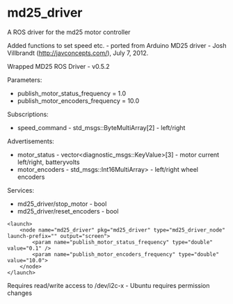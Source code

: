 # md25_driver
A ROS driver for the md25 motor controller

Added functions to set speed etc. - ported from Arduino MD25 driver - Josh Villbrandt (http://javconcepts.com/), July 7, 2012.

Wrapped MD25 ROS Driver - v0.5.2

Parameters:
* publish_motor_status_frequency = 1.0
* publish_motor_encoders_frequency = 10.0

Subscriptions:
* speed_command - std_msgs::ByteMultiArray[2] - left/right

Advertisements:
* motor_status - vector<diagnostic_msgs::KeyValue>[3] - motor current left/right, batteryvolts
* motor_encoders - std_msgs::Int16MultiArray> - left/right wheel encoders

Services:
* md25_driver/stop_motor - bool
* md25_driver/reset_encoders - bool

```
<launch>
    <node name="md25_driver" pkg="md25_driver" type="md25_driver_node" launch-prefix="" output="screen">
        <param name="publish_motor_status_frequency" type="double" value="0.1" />
        <param name="publish_motor_encoders_frequency" type="double" value="10.0">
    </node>
</launch>
```

Requires read/write access to /dev/i2c-x - Ubuntu requires permission changes
